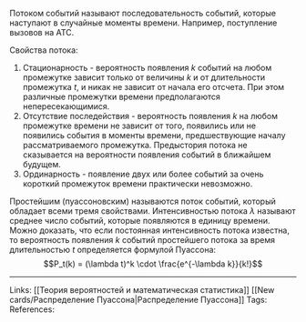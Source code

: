 Потоком событий называют последовательность событий, которые наступают в случайные моменты времени. Например, поступление вызовов на АТС. 

Свойства потока:
1. Стационарность - вероятность появления $k$ событий на любом промежутке зависит только от величины $k$ и от длительности промежутка $t$, и никак не зависит от начала его отсчета. При этом различные промежутки времени предполагаются непересекающимися. 
2. Отсутствие последействия - вероятность появления $k$ на любом промежутке времени не зависит от того, появились или не появились события в моменты времени, предшествующие началу рассматриваемого промежутка. Предыстория потока не сказывается на вероятности появления событий в ближайшем будущем. 
3. Ординарность - появление двух или более событий за очень короткий промежуток времени практически невозможно. 

Простейшим (пуассоновским) называются поток событий, который обладает всеми тремя свойствами. 
Интенсивностью потока $\lambda$ называют среднее число событий, которые появляются в единицу времени. Можно доказать, что если постоянная интенсивность потока известна, то вероятность появления $k$ событий простейшего потока за время длительностью $t$ определяется формулой Пуассона:
$$P_t(k) = (\lambda t)^k \cdot \frac{e^{-\lambda k}}{k!}$$

___
Links: [[Теория вероятностей и математическая статистика]] [[New cards/Распределение Пуассона|Распределение Пуассона]]
Tags:
References: